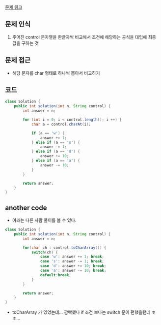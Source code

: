 [문제 링크](https://school.programmers.co.kr/learn/courses/30/lessons/181926)

## 문제 인식

1. 주어진 control 문자열을 한글자씩 비교해서 조건에 해당하는 공식을 대입해 최종 값을 구하는 것

## 문제 접근

- 해당 문자를 char 형태로 하나씩 뽑아서 비교하기

## 코드

```java
class Solution {
    public int solution(int n, String control) {
        int answer = n;

        for (int i = 0; i < control.length(); i ++) {
            char a = control.charAt(i);

            if (a == 'w') {
                answer += 1;
            } else if (a == 's') {
                answer -= 1;
            } else if (a == 'd') {
                answer += 10;
            } else if (a == 'a') {
                answer -= 10;
            }
        }

        return answer;
    }
}
```

## another code

- 아래는 다른 사람 풀이를 볼 수 있다.

```java
class Solution {
    public int solution(int n, String control) {
        int answer = n;

        for(char ch : control.toCharArray()) {
            switch(ch) {
                case 'w': answer += 1; break;
                case 's': answer -= 1; break;
                case 'd': answer += 10; break;
                case 'a': answer -= 10; break;
                default:break;
            }
        }

        return answer;
    }
}
```

- toCharArray 가 있었는데... 깜빡했다 if 조건 보다는 switch 문이 편했을탠데 ㅎㅎ... 